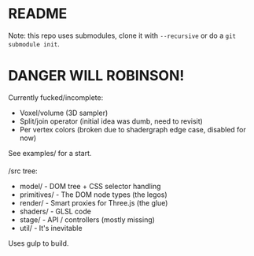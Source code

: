 # README #

Note: this repo uses submodules, clone it with `--recursive` or do a `git submodule init`.

# DANGER WILL ROBINSON! #

Currently fucked/incomplete:

- Voxel/volume (3D sampler)
- Split/join operator (initial idea was dumb, need to revisit)
- Per vertex colors (broken due to shadergraph edge case, disabled for now)

See examples/ for a start.

####

/src tree:

* model/      - DOM tree + CSS selector handling
* primitives/ - The DOM node types (the legos)
* render/     - Smart proxies for Three.js (the glue)
* shaders/    - GLSL code
* stage/      - API / controllers (mostly missing)
* util/       - It's inevitable

Uses gulp to build.